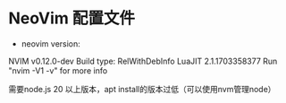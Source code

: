 # NeoVim 配置文件

- neovim version:  

NVIM v0.12.0-dev
Build type: RelWithDebInfo
LuaJIT 2.1.1703358377
Run "nvim -V1 -v" for more info

需要node.js 20 以上版本，apt install的版本过低（可以使用nvm管理node）
